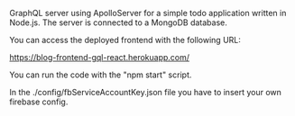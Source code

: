 GraphQL server using ApolloServer for a simple todo application written in Node.js. The server is connected to a MongoDB database.

You can access the deployed frontend with the following URL:

https://blog-frontend-gql-react.herokuapp.com/

You can run the code with the "npm start" script.

In the ./config/fbServiceAccountKey.json file you have to insert your own firebase config.
